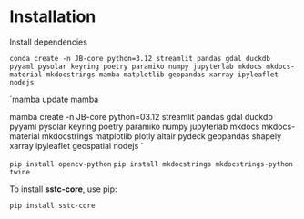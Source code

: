 # Installation

Install dependencies

`conda create -n JB-core python=3.12 streamlit pandas gdal duckdb pyyaml pysolar keyring poetry paramiko numpy jupyterlab mkdocs mkdocs-material mkdocstrings mamba matplotlib geopandas xarray ipyleaflet nodejs`

`mamba update mamba

mamba create -n JB-core python=03.12 streamlit pandas gdal duckdb pyyaml pysolar keyring poetry paramiko numpy jupyterlab mkdocs mkdocs-material mkdocstrings matplotlib plotly altair pydeck geopandas shapely xarray ipyleaflet geospatial nodejs 
`

`pip install opencv-python`
`pip install mkdocstrings mkdocstrings-python twine`


To install **sstc-core**, use pip:
```bash
pip install sstc-core
```
